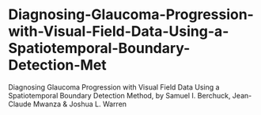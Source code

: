 # Diagnosing-Glaucoma-Progression-with-Visual-Field-Data-Using-a-Spatiotemporal-Boundary-Detection-Met
Diagnosing Glaucoma Progression with Visual Field Data Using a Spatiotemporal Boundary Detection Method, by Samuel I. Berchuck, Jean-Claude Mwanza &amp; Joshua L. Warren
